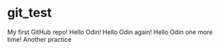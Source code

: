 # git_test
My first GitHub repo!
Hello Odin!
Hello Odin again!
Hello Odin one more time!
Another practice
